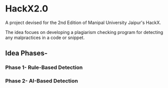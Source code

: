 # HackX2.0

A project devised for the 2nd Edition of Manipal University Jaipur's HackX. 

The idea focues on developing a plagiarism checking program for detecting any malpractices in a code or snippet.

## Idea Phases-

### Phase 1- Rule-Based Detection
### Phase 2- AI-Based Detection
